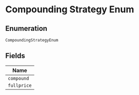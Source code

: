 
# Compounding Strategy Enum

## Enumeration

`CompoundingStrategyEnum`

## Fields

| Name |
|  --- |
| `compound` |
| `fullprice` |

